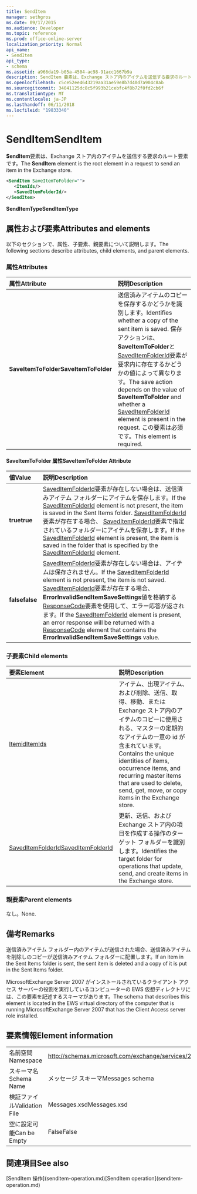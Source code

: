 ```yaml
---
title: SendItem
manager: sethgros
ms.date: 09/17/2015
ms.audience: Developer
ms.topic: reference
ms.prod: office-online-server
localization_priority: Normal
api_name:
- SendItem
api_type:
- schema
ms.assetid: a966da19-b05a-4504-ac98-91acc1667b9a
description: SendItem 要素は、Exchange ストア内のアイテムを送信する要求のルート要素です。
ms.openlocfilehash: c5ce52ee4643219aa31ae59e8b7d40d7a904c8ab
ms.sourcegitcommit: 34041125dc8c5f993b21cebfc4f8b72f0fd2cb6f
ms.translationtype: MT
ms.contentlocale: ja-JP
ms.lasthandoff: 06/11/2018
ms.locfileid: "19833340"
---
```

# <a name="senditem"></a><span data-ttu-id="faf8b-103">SendItem</span><span class="sxs-lookup"><span data-stu-id="faf8b-103">SendItem</span></span>

<span data-ttu-id="faf8b-104">**SendItem**要素は、Exchange ストア内のアイテムを送信する要求のルート要素です。</span><span class="sxs-lookup"><span data-stu-id="faf8b-104">The **SendItem** element is the root element in a request to send an item in the Exchange store.</span></span> 
  
```xml
<SendItem SaveItemToFolder="">
   <ItemIds/>
   <SavedItemFolderId/>
</SendItem>
```

 <span data-ttu-id="faf8b-105">**SendItemType**</span><span class="sxs-lookup"><span data-stu-id="faf8b-105">**SendItemType**</span></span>
## <a name="attributes-and-elements"></a><span data-ttu-id="faf8b-106">属性および要素</span><span class="sxs-lookup"><span data-stu-id="faf8b-106">Attributes and elements</span></span>

<span data-ttu-id="faf8b-107">以下のセクションで、属性、子要素、親要素について説明します。</span><span class="sxs-lookup"><span data-stu-id="faf8b-107">The following sections describe attributes, child elements, and parent elements.</span></span>
  
### <a name="attributes"></a><span data-ttu-id="faf8b-108">属性</span><span class="sxs-lookup"><span data-stu-id="faf8b-108">Attributes</span></span>

|<span data-ttu-id="faf8b-109">**属性**</span><span class="sxs-lookup"><span data-stu-id="faf8b-109">**Attribute**</span></span>|<span data-ttu-id="faf8b-110">**説明**</span><span class="sxs-lookup"><span data-stu-id="faf8b-110">**Description**</span></span>|
|:-----|:-----|
|<span data-ttu-id="faf8b-111">**SaveItemToFolder**</span><span class="sxs-lookup"><span data-stu-id="faf8b-111">**SaveItemToFolder**</span></span> <br/> |<span data-ttu-id="faf8b-112">送信済みアイテムのコピーを保存するかどうかを識別します。</span><span class="sxs-lookup"><span data-stu-id="faf8b-112">Identifies whether a copy of the sent item is saved.</span></span> <span data-ttu-id="faf8b-113">保存アクションは、 **SaveItemToFolder**と[SavedItemFolderId](saveditemfolderid.md)要素が要求内に存在するかどうかの値によって異なります。</span><span class="sxs-lookup"><span data-stu-id="faf8b-113">The save action depends on the value of **SaveItemToFolder** and whether a [SavedItemFolderId](saveditemfolderid.md) element is present in the request.</span></span> <span data-ttu-id="faf8b-114">この要素は必須です。</span><span class="sxs-lookup"><span data-stu-id="faf8b-114">This element is required.</span></span>  <br/> |
   
#### <a name="saveitemtofolder-attribute"></a><span data-ttu-id="faf8b-115">SaveItemToFolder 属性</span><span class="sxs-lookup"><span data-stu-id="faf8b-115">SaveItemToFolder Attribute</span></span>

|<span data-ttu-id="faf8b-116">**値**</span><span class="sxs-lookup"><span data-stu-id="faf8b-116">**Value**</span></span>|<span data-ttu-id="faf8b-117">**説明**</span><span class="sxs-lookup"><span data-stu-id="faf8b-117">**Description**</span></span>|
|:-----|:-----|
|<span data-ttu-id="faf8b-118">**true**</span><span class="sxs-lookup"><span data-stu-id="faf8b-118">**true**</span></span> <br/> |<span data-ttu-id="faf8b-119">[SavedItemFolderId](saveditemfolderid.md)要素が存在しない場合は、送信済みアイテム フォルダーにアイテムを保存します。</span><span class="sxs-lookup"><span data-stu-id="faf8b-119">If the [SavedItemFolderId](saveditemfolderid.md) element is not present, the item is saved in the Sent Items folder.</span></span> <span data-ttu-id="faf8b-120">[SavedItemFolderId](saveditemfolderid.md)要素が存在する場合、 [SavedItemFolderId](saveditemfolderid.md)要素で指定されているフォルダーにアイテムを保存します。</span><span class="sxs-lookup"><span data-stu-id="faf8b-120">If the [SavedItemFolderId](saveditemfolderid.md) element is present, the item is saved in the folder that is specified by the [SavedItemFolderId](saveditemfolderid.md) element.</span></span>  <br/> |
|<span data-ttu-id="faf8b-121">**false**</span><span class="sxs-lookup"><span data-stu-id="faf8b-121">**false**</span></span> <br/> |<span data-ttu-id="faf8b-122">[SavedItemFolderId](saveditemfolderid.md)要素が存在しない場合は、アイテムは保存されません。</span><span class="sxs-lookup"><span data-stu-id="faf8b-122">If the [SavedItemFolderId](saveditemfolderid.md) element is not present, the item is not saved.</span></span> <span data-ttu-id="faf8b-123">[SavedItemFolderId](saveditemfolderid.md)要素が存在する場合、 **ErrorInvalidSendItemSaveSettings**値を格納する[ResponseCode](responsecode.md)要素を使用して、エラー応答が返されます。</span><span class="sxs-lookup"><span data-stu-id="faf8b-123">If the [SavedItemFolderId](saveditemfolderid.md) element is present, an error response will be returned with a [ResponseCode](responsecode.md) element that contains the **ErrorInvalidSendItemSaveSettings** value.</span></span>  <br/> |
   
### <a name="child-elements"></a><span data-ttu-id="faf8b-124">子要素</span><span class="sxs-lookup"><span data-stu-id="faf8b-124">Child elements</span></span>

|<span data-ttu-id="faf8b-125">**要素**</span><span class="sxs-lookup"><span data-stu-id="faf8b-125">**Element**</span></span>|<span data-ttu-id="faf8b-126">**説明**</span><span class="sxs-lookup"><span data-stu-id="faf8b-126">**Description**</span></span>|
|:-----|:-----|
|[<span data-ttu-id="faf8b-127">Itemid</span><span class="sxs-lookup"><span data-stu-id="faf8b-127">ItemIds</span></span>](itemids.md) <br/> |<span data-ttu-id="faf8b-128">アイテム、出現アイテム、および削除、送信、取得、移動、または Exchange ストア内のアイテムのコピーに使用される、マスターの定期的なアイテムの一意の id が含まれています。</span><span class="sxs-lookup"><span data-stu-id="faf8b-128">Contains the unique identities of items, occurrence items, and recurring master items that are used to delete, send, get, move, or copy items in the Exchange store.</span></span>  <br/> |
|[<span data-ttu-id="faf8b-129">SavedItemFolderId</span><span class="sxs-lookup"><span data-stu-id="faf8b-129">SavedItemFolderId</span></span>](saveditemfolderid.md) <br/> |<span data-ttu-id="faf8b-130">更新、送信、および Exchange ストア内の項目を作成する操作のターゲット フォルダーを識別します。</span><span class="sxs-lookup"><span data-stu-id="faf8b-130">Identifies the target folder for operations that update, send, and create items in the Exchange store.</span></span>  <br/> |
   
### <a name="parent-elements"></a><span data-ttu-id="faf8b-131">親要素</span><span class="sxs-lookup"><span data-stu-id="faf8b-131">Parent elements</span></span>

<span data-ttu-id="faf8b-132">なし。</span><span class="sxs-lookup"><span data-stu-id="faf8b-132">None.</span></span>
  
## <a name="remarks"></a><span data-ttu-id="faf8b-133">備考</span><span class="sxs-lookup"><span data-stu-id="faf8b-133">Remarks</span></span>

<span data-ttu-id="faf8b-134">送信済みアイテム フォルダー内のアイテムが送信された場合、送信済みアイテムを削除しのコピーが送信済みアイテム フォルダーに配置します。</span><span class="sxs-lookup"><span data-stu-id="faf8b-134">If an item in the Sent Items folder is sent, the sent item is deleted and a copy of it is put in the Sent Items folder.</span></span>
  
<span data-ttu-id="faf8b-135">MicrosoftExchange Server 2007 がインストールされているクライアント アクセス サーバーの役割を実行しているコンピューターの EWS 仮想ディレクトリには、この要素を記述するスキーマがあります。</span><span class="sxs-lookup"><span data-stu-id="faf8b-135">The schema that describes this element is located in the EWS virtual directory of the computer that is running MicrosoftExchange Server 2007 that has the Client Access server role installed.</span></span>
  
## <a name="element-information"></a><span data-ttu-id="faf8b-136">要素情報</span><span class="sxs-lookup"><span data-stu-id="faf8b-136">Element information</span></span>

|||
|:-----|:-----|
|<span data-ttu-id="faf8b-137">名前空間</span><span class="sxs-lookup"><span data-stu-id="faf8b-137">Namespace</span></span>  <br/> |http://schemas.microsoft.com/exchange/services/2006/messages  <br/> |
|<span data-ttu-id="faf8b-138">スキーマ名</span><span class="sxs-lookup"><span data-stu-id="faf8b-138">Schema Name</span></span>  <br/> |<span data-ttu-id="faf8b-139">メッセージ スキーマ</span><span class="sxs-lookup"><span data-stu-id="faf8b-139">Messages schema</span></span>  <br/> |
|<span data-ttu-id="faf8b-140">検証ファイル</span><span class="sxs-lookup"><span data-stu-id="faf8b-140">Validation File</span></span>  <br/> |<span data-ttu-id="faf8b-141">Messages.xsd</span><span class="sxs-lookup"><span data-stu-id="faf8b-141">Messages.xsd</span></span>  <br/> |
|<span data-ttu-id="faf8b-142">空に設定可能</span><span class="sxs-lookup"><span data-stu-id="faf8b-142">Can be Empty</span></span>  <br/> |<span data-ttu-id="faf8b-143">False</span><span class="sxs-lookup"><span data-stu-id="faf8b-143">False</span></span>  <br/> |
   
## <a name="see-also"></a><span data-ttu-id="faf8b-144">関連項目</span><span class="sxs-lookup"><span data-stu-id="faf8b-144">See also</span></span>



<span data-ttu-id="faf8b-145">
  [SendItem 操作](senditem-operation.md)</span><span class="sxs-lookup"><span data-stu-id="faf8b-145">[SendItem operation](senditem-operation.md)</span></span>

